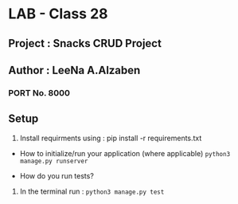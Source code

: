 # LAB - Class 28

## Project : Snacks CRUD Project

## Author : LeeNa A.Alzaben

### PORT No. 8000

## Setup

1. Install requirments using : pip install -r requirements.txt

- How to initialize/run your application (where applicable)
    `python3 manage.py runserver`

- How do you run tests?

1. In the terminal run : `python3 manage.py test`

